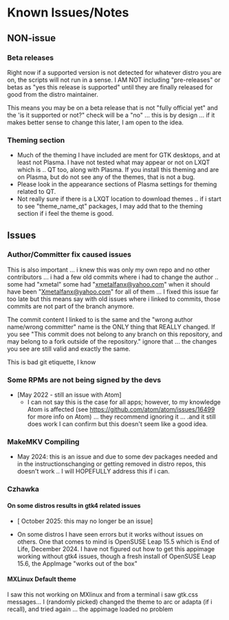 # Known Issues/Notes

## NON-issue

### Beta releases

Right now if a supported version is not detected for whatever distro you are on, the scripts will not run in a sense. I AM NOT including "pre-releases" or betas as "yes this release is supported" until they are finally released for good from the distro maintainer.

This means you may be on a beta release that is not "fully official yet" and the 'is it supported or not?" check will be a "no" ... this is by design ... if it makes better sense to change this later, I am open to the idea.

### Theming section

- Much of the theming I have included are ment for GTK desktops, and at least not Plasma.  I have not tested what may appear or not on LXQT which is .. QT too, along with Plasma.  If you install this theming and are on Plasma, but do not see any of the themes, that is not a bug.
- Please look in the appearance sections of Plasma settings for theming related to QT.
- Not really sure if there is a LXQT location to download themes .. if i start to see "theme_name_qt" packages, I may add that to the theming section if i feel the theme is good.

## Issues

### Author/Committer fix caused issues

This is also important ... i knew this was only my own repo and no other contributors ... i had a few old commits where i had to change the author .. some had "xmetal" some had "xmetalfanx@yahoo.com" when it should have been "Xmetalfanx@yahoo.com" for all of them ... I fixed this issue far too late but this means say with old issues where i linked to commits, those commits are not part of the branch anymore.

The commit content I linked to is the same and the "wrong author name/wrong committer" name is the ONLY thing that REALLY changed. If you see "This commit does not belong to any branch on this repository, and may belong to a fork outside of the repository." ignore that ... the changes you see are still valid and exactly the same.

This is bad git etiquette, I know

### Some RPMs are not being signed by the devs

- [May 2022 - still an issue with Atom]
  - I can not say this is the case for all apps; however, to my knowledge Atom is affected (see <https://github.com/atom/atom/issues/16499> for more info on Atom) ... they recommend ignoring it ... .and it still does work I can confirm but this doesn't seem like a good idea.

### MakeMKV Compiling

- May 2024: this is an issue and due to some dev packages needed and in the instructionschanging or getting removed in distro repos, this doesn't work .. I will HOPEFULLY address this if i can.

### Czhawka

#### On some distros results in gtk4 related issues

- [ October 2025: this may no longer be an issue]

- On some distros I have seen errors but it works without issues on others.  One that comes to mind is OpenSUSE Leap 15.5 which is End of Life, December 2024.   I have not figured out how to get this appimage working without gtk4 issues, though a fresh install of OpenSUSE Leap 15.6, the AppImage "works out of the box"

#### MXLinux Default theme

I saw this not working on MXlinux and from a terminal i saw gtk.css messages... I (randomly picked) changed the theme to arc or adapta (if i recall), and tried again ... the appimage loaded no problem
